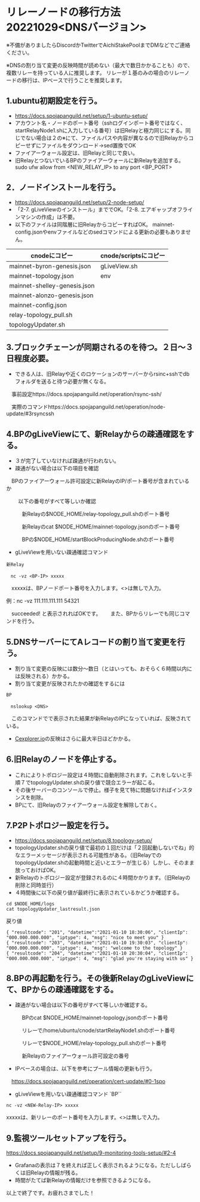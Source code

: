 # リレーノードの移行方法20221029<DNSバージョン>

※不備がありましたらDiscordかTwitterでAichiStakePoolまでDMなどでご連絡ください。

※DNSの割り当て変更の反映時間が読めない（最大で数日かかることも）ので、複数リレーを持っている人に推奨します。
リレーが１基のみの場合のリレーノードの移行は、IPベースで行うことを推奨します。

## 1.ubuntu初期設定を行う。
- https://docs.spojapanguild.net/setup/1-ubuntu-setup/
- アカウント名・ノードのポート番号（sshログインポート番号ではなく、startRelayNode1.shに入力している番号）は旧Relayと極力同じにする。同じでない場合は２の※にて、ファイルパスや内容が異なるので旧Relayからコピーせずにファイルをダウンロード→sed置換でOK
- ファイアーウォール設定は、旧Relayと同じで良い。
- 旧RelayとつないでいるBPのファイアーウォールに新Relayを追加する。
sudo ufw allow from <NEW_RELAY_IP> to any port <BP_PORT>

## 2．ノードインストールを行う。
- https://docs.spojapanguild.net/setup/2-node-setup/
- 「2-7. gLiveViewのインストール」まででOK。「2-8. エアギャップオフラインマシンの作成」は不要。
- 以下のファイルは同階層に旧RelayからコピーすればOK。
mainnet-config.jsonやenvファイルなどのsedコマンドによる更新の必要もありません。

| cnodeにコピー  | cnode/scriptsにコピー |
| ------------- | ------------- |
| mainnet-byron-genesis.json  | gLiveView.sh  |
| mainnet-topology.json  | env  |
| mainnet-shelley-genesis.json  |
| mainnet-alonzo-genesis.json  |
| mainnet-config.json  |
| relay-topology_pull.sh  |
| topologyUpdater.sh  |

## 3.ブロックチェーンが同期されるのを待つ。２日～３日程度必要。
- できる人は、旧Relayや近くのロケーションのサーバーからrsinc+sshでdbフォルダを送ると待つ必要が無くなる。

　事前設定https://docs.spojapanguild.net/operation/rsync-ssh/

　実際のコマンドhttps://docs.spojapanguild.net/operation/node-update/#3rsyncssh

## 4.BPのgLiveViewにて、新Relayからの疎通確認をする。
- ３が完了していなければ疎通が行われない。
- 疎通がない場合は以下の項目を確認

　BPのファイアーウォール許可設定に新RelayのIP/ポート番号が含まれているか
 
　
　以下の番号がすべて等しいか確認
 
　　　新Relayの$NODE_HOME/relay-topology_pull.shのポート番号

　　　新Relayのcat $NODE_HOME/mainnet-topology.jsonのポート番号

　　　BPの$NODE_HOME/startBlockProducingNode.shのポート番号

- gLiveViewを用いない疎通確認コマンド

`新Relay`
```
　nc -vz <BP-IP> xxxxx
```
　xxxxxは、BPノードポート番号を入力します。<>は無しで入力。
 
  例：nc -vz 111.111.111.111 54321
  
　succeeded! と表示されればOKです。　
　また、BPからリレーでも同じコマンドを行う。

## 5.DNSサーバーにてAレコードの割り当て変更を行う。
- 割り当て変更の反映には数分～数日（とはいっても、おそらく６時間以内には反映される）かかる。
- 割り当て変更が反映されたかの確認をするには

`BP`
```
　nslookup <DNS>
```
　このコマンドでで表示された結果が新RelayのIPになっていれば、反映されている。
- [Cexplorer.io](https://cexplorer.io/)の反映はさらに最大半日ほどかかる。

## 6.旧Relayのノードを停止する。
- これによりトポロジー設定は４時間に自動削除されます。これをしないと手順７でtopologyUpdater.shの戻り値で競合エラーが起こる。
- その後サーバーのコンソールで停止。様子を見て特に問題なければインスタンスを削除。
- BPにて、旧Relayのファイアーウォール設定を解除しておく。

## 7.P2Pトポロジー設定を行う。
- https://docs.spojapanguild.net/setup/8.topology-setup/
- topologyUpdater.shの戻り値で最初の１回だけは「２回起動しないでね」的なエラーメッセージが表示される可能性がある。（旧RelayでのtopologyUpdater.shの起動時間と近いとエラーが生じる）しかし、そのまま放っておけばOK。
- 新Relayのトポロジー設定が登録されるのに４時間かかります。（旧Relayの削除と同時並行）
- ４時間後に以下の戻り値が最終行に表示されているかどうか確認する。
```
cd $NODE_HOME/logs
cat topologyUpdater_lastresult.json
```
戻り値
```
{ "resultcode": "201", "datetime":"2021-01-10 18:30:06", "clientIp": "000.000.000.000", "iptype": 4, "msg": "nice to meet you" }
{ "resultcode": "203", "datetime":"2021-01-10 19:30:03", "clientIp": "000.000.000.000", "iptype": 4, "msg": "welcome to the topology" }
{ "resultcode": "204", "datetime":"2021-01-10 20:30:04", "clientIp": "000.000.000.000", "iptype": 4, "msg": "glad you're staying with us" }
```
## 8.BPの再起動を行う。その後新RelayのgLiveViewにて、BPからの疎通確認をする。
- 疎通がない場合は以下の番号がすべて等しいか確認する。
 
　　　BPのcat $NODE_HOME/mainnet-topology.jsonのポート番号
  
  　　　リレーで/home/ubuntu/cnode/startRelayNode1.shのポート番号
  
  　　　リレーで$NODE_HOME/relay-topology_pull.shのポート番号
  
　　　新Relayのファイアーウォール許可設定の番号
- IPベースの場合は、以下を参考にプール情報の更新も行う。

　https://docs.spojapanguild.net/operation/cert-update/#0-1spo

- gLiveViewを用いない疎通確認コマンド
`BP``
```
nc -vz <NEW-Relay-IP> xxxxx
```
xxxxxは、新リレーのポート番号を入力します。<>は無しで入力。
 
## 9.監視ツールセットアップを行う。
https://docs.spojapanguild.net/setup/9-monitoring-tools-setup/#2-4
- Grafanaの表示は７を終えれば正しく表示されるようになる。ただししばらくは旧Relayの情報が残る。
- 時間がたてば新Relayの情報だけを参照できるようになる。

以上で終了です。お疲れさまでした！
